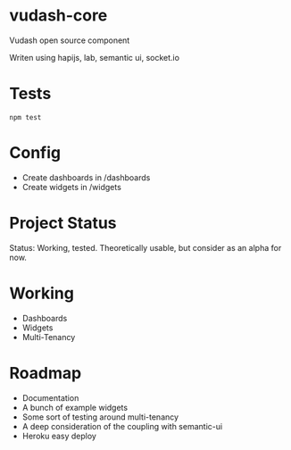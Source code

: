 # vudash-core
Vudash open source component

Writen using hapijs, lab, semantic ui, socket.io

# Tests
`npm test`

# Config
* Create dashboards in /dashboards
* Create widgets in /widgets

# Project Status

Status: Working, tested. Theoretically usable, but consider as an alpha for now.

# Working
 - Dashboards
 - Widgets
 - Multi-Tenancy

# Roadmap
 - Documentation
 - A bunch of example widgets
 - Some sort of testing around multi-tenancy
 - A deep consideration of the coupling with semantic-ui
 - Heroku easy deploy
